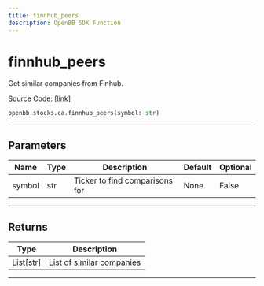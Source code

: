 ```yaml
---
title: finnhub_peers
description: OpenBB SDK Function
---
```


# finnhub_peers

Get similar companies from Finhub.

Source Code: [[link](https://github.com/OpenBB-finance/OpenBBTerminal/tree/main/openbb_terminal/stocks/comparison_analysis/finnhub_model.py#L17)]

```python
openbb.stocks.ca.finnhub_peers(symbol: str)
```

---

## Parameters

| Name | Type | Description | Default | Optional |
| ---- | ---- | ----------- | ------- | -------- |
| symbol | str | Ticker to find comparisons for | None | False |


---

## Returns

| Type | Description |
| ---- | ----------- |
| List[str] | List of similar companies |
---

